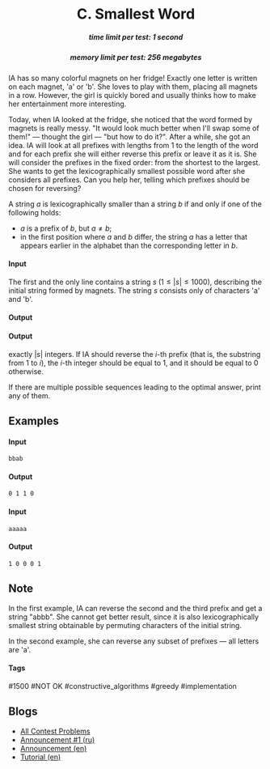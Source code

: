 <h1 style='text-align: center;'> C. Smallest Word</h1>

<h5 style='text-align: center;'>time limit per test: 1 second</h5>
<h5 style='text-align: center;'>memory limit per test: 256 megabytes</h5>

IA has so many colorful magnets on her fridge! Exactly one letter is written on each magnet, 'a' or 'b'. She loves to play with them, placing all magnets in a row. However, the girl is quickly bored and usually thinks how to make her entertainment more interesting.

Today, when IA looked at the fridge, she noticed that the word formed by magnets is really messy. "It would look much better when I'll swap some of them!" — thought the girl — "but how to do it?". After a while, she got an idea. IA will look at all prefixes with lengths from $1$ to the length of the word and for each prefix she will either reverse this prefix or leave it as it is. She will consider the prefixes in the fixed order: from the shortest to the largest. She wants to get the lexicographically smallest possible word after she considers all prefixes. Can you help her, telling which prefixes should be chosen for reversing?

A string $a$ is lexicographically smaller than a string $b$ if and only if one of the following holds:

* $a$ is a prefix of $b$, but $a \ne b$;
* in the first position where $a$ and $b$ differ, the string $a$ has a letter that appears earlier in the alphabet than the corresponding letter in $b$.
#### Input

The first and the only line contains a string $s$ ($1 \le |s| \le 1000$), describing the initial string formed by magnets. The string $s$ consists only of characters 'a' and 'b'.

#### Output

#### Output

 exactly $|s|$ integers. If IA should reverse the $i$-th prefix (that is, the substring from $1$ to $i$), the $i$-th integer should be equal to $1$, and it should be equal to $0$ otherwise.

If there are multiple possible sequences leading to the optimal answer, print any of them.

## Examples

#### Input


```text
bbab  

```
#### Output


```text
0 1 1 0  

```
#### Input


```text
aaaaa  

```
#### Output


```text
1 0 0 0 1  

```
## Note

In the first example, IA can reverse the second and the third prefix and get a string "abbb". She cannot get better result, since it is also lexicographically smallest string obtainable by permuting characters of the initial string.

In the second example, she can reverse any subset of prefixes — all letters are 'a'.



#### Tags 

#1500 #NOT OK #constructive_algorithms #greedy #implementation 

## Blogs
- [All Contest Problems](../Codeforces_Round_519_by_Botan_Investments.md)
- [Announcement #1 (ru)](../blogs/Announcement_1_(ru).md)
- [Announcement (en)](../blogs/Announcement_(en).md)
- [Tutorial (en)](../blogs/Tutorial_(en).md)
